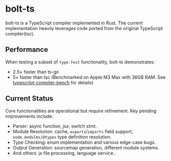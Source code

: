 # bolt-ts

bolt-ts is a TypeScript compiler implemented in Rust. The current implementation heavily leverages code ported from the original TypeScript compiler(tsc).

## Performance

When testing a subset of `type-fest` functionality, bolt-ts demonstrates:

- 2.5× faster than ts-go
- 5× faster than tsc
(Benchmarked on Apple M3 Max with 36GB RAM. See [typescript-compiler-bench](https://github.com/bvanjoi/typescript-compiler-bench) for details)

## Current Status

Core functionalities are operational but require refinement. Key pending improvements include:

- Parser: async function, jsx, switch stmt.
- Module Resolution: cache, `exports`/`imports` field support, `node_modules/@types` type definition resolution.
- Type Checking: enum implementation and various edge-case bugs.
- Output Generation: sourcemap generation, different module systems.
- And others: js file processing, language service..


